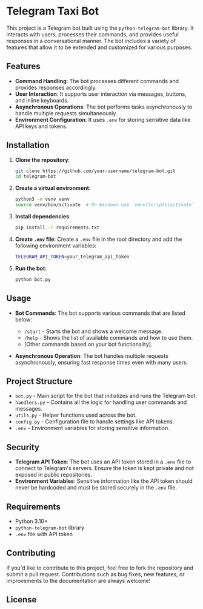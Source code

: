 # Telegram Taxi Bot

This project is a Telegram bot built using the `python-telegram-bot` library. It interacts with users, processes their commands, and provides useful responses in a conversational manner. The bot includes a variety of features that allow it to be extended and customized for various purposes.

## Features

- **Command Handling**: The bot processes different commands and provides responses accordingly.
- **User Interaction**: It supports user interaction via messages, buttons, and inline keyboards.
- **Asynchronous Operations**: The bot performs tasks asynchronously to handle multiple requests simultaneously.
- **Environment Configuration**: It uses `.env` for storing sensitive data like API keys and tokens.

## Installation

1. **Clone the repository**:
    ```bash
    git clone https://github.com/your-username/telegram-bot.git
    cd telegram-bot
    ```

2. **Create a virtual environment**:
    ```bash
    python3 -m venv venv
    source venv/bin/activate  # On Windows use `venv\Scripts\activate`
    ```

3. **Install dependencies**:
    ```bash
    pip install -r requirements.txt
    ```

4. **Create `.env` file**:
    Create a `.env` file in the root directory and add the following environment variables:
    ```bash
    TELEGRAM_API_TOKEN=your_telegram_api_token
    ```

5. **Run the bot**:
    ```bash
    python bot.py
    ```

## Usage

- **Bot Commands**: The bot supports various commands that are listed below:
    - `/start` - Starts the bot and shows a welcome message.
    - `/help` - Shows the list of available commands and how to use them.
    - [Other commands based on your bot functionality].

- **Asynchronous Operation**: The bot handles multiple requests asynchronously, ensuring fast response times even with many users.

## Project Structure

- `bot.py` - Main script for the bot that initializes and runs the Telegram bot.
- `handlers.py` - Contains all the logic for handling user commands and messages.
- `utils.py` - Helper functions used across the bot.
- `config.py` - Configuration file to handle settings like API tokens.
- `.env` - Environment variables for storing sensitive information.

## Security

- **Telegram API Token**: The bot uses an API token stored in a `.env` file to connect to Telegram's servers. Ensure the token is kept private and not exposed in public repositories.
- **Environment Variables**: Sensitive information like the API token should never be hardcoded and must be stored securely in the `.env` file.

## Requirements

- Python 3.10+
- `python-telegram-bot` library
- `.env` file with API token

## Contributing

If you'd like to contribute to this project, feel free to fork the repository and submit a pull request. Contributions such as bug fixes, new features, or improvements to the documentation are always welcome!

## License
